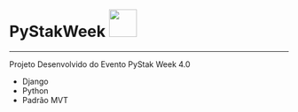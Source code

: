 # PyStakWeek   <img width="50" height="50" src="https://cdn.freebiesupply.com/logos/large/2x/django-logo-png-transparent.png"/>
---
Projeto Desenvolvido do Evento PyStak Week 4.0
* Django
* Python
* Padrão MVT
